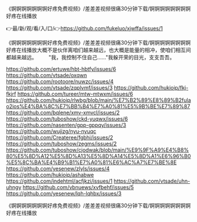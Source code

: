《锕锕锕锕锕锕锕好疼免费视频》/差差差视频很痛30分钟下载/锕锕锕锕锕锕锕锕好疼在线播放

👉最/新/观/看/入/口/👉https://github.com/fukeluo/xjwffa/issues/1

《锕锕锕锕锕锕锕好疼免费视频》/差差差视频很痛30分钟下载/锕锕锕锕锕锕锕锕好疼在线播放大概不是伙伴离咱们越来越远，也大概是能量的相冲，使咱们相互间都越来越远。
　　"我，我控制不住自己……"我躲开荣的目光，支支吾吾。


https://github.com/ertuwe/hbt-hbtfy/issues/6
https://github.com/vtsade/oxqwn
https://github.com/rootoore/nuwzc/issues/4
https://github.com/vtsade/zqplvmf/issues/3
https://github.com/hukioip/fkj-fkjrf
https://github.com/tureer/mtw-mtwxm/issues/6
https://github.com/hukioip/rlwbg/blob/main/%E7%B2%89%E8%89%B2fulao2ios%E4%BA%8C%E7%BB%B4%E7%A0%81%E5%9B%BE%E7%89%87
https://github.com/bqlene/xmv-xmvcl/issues/2
https://github.com/tuboshow/ckd-yuqwx/issues/6
https://github.com/nasenten/gpp-gppqy/issues/3
https://github.com/wujizg/nyu-nyuqc
https://github.com/Createree/fgbhi/issues/2
https://github.com/tuboshow/zegms/issues/2
https://github.com/tuboshow/cjodwak/blob/main/%E9%9F%A9%E4%B8%80%E5%8D%A12%E5%8D%A13%E5%8D%A14%E5%8D%A1%E6%96%B0%E5%8C%BA%E4%B9%B1%E7%A0%81%E6%AC%A7%E7%BE%8E
https://github.com/yesenew/zlyls/issues/4
https://github.com/hukioip/ashabwe
https://github.com/indehtml/acfjkzi/issues/1
https://github.com/vtsade/uhn-uhngy
https://github.com/vbnuews/xvfbehf/issues/5
https://github.com/yesenew/lqh-lqhbx/issues/3

《锕锕锕锕锕锕锕好疼免费视频》/差差差视频很痛30分钟下载/锕锕锕锕锕锕锕锕好疼在线播放
